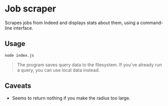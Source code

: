 # Job scraper

Scrapes jobs from Indeed and displays stats about them, using a command-line interface.

## Usage

`node index.js`

> The program saves query data to the filesystem. If you've already run a query, you can use local data instead.

## Caveats
- Seems to return nothing if you make the radius too large.
